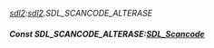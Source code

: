 _[sdl2](../../modules/sdl2/sdl2-module.md):[sdl2](../../modules/sdl2/sdl2-module.md).SDL\_SCANCODE\_ALTERASE_
##### Const SDL\_SCANCODE\_ALTERASE:[SDL_Scancode](../../modules/sdl2/sdl2-sdl_scancode.md)
